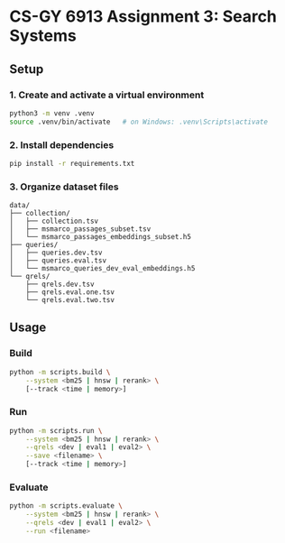 # CS-GY 6913 Assignment 3: Search Systems

## Setup

### 1. Create and activate a virtual environment

```bash
python3 -m venv .venv
source .venv/bin/activate   # on Windows: .venv\Scripts\activate
```

### 2. Install dependencies

```bash
pip install -r requirements.txt
```

### 3. Organize dataset files

```plaintext
data/
├── collection/
│   ├── collection.tsv
│   ├── msmarco_passages_subset.tsv
│   └── msmarco_passages_embeddings_subset.h5
├── queries/
│   ├── queries.dev.tsv
│   ├── queries.eval.tsv
│   └── msmarco_queries_dev_eval_embeddings.h5
└── qrels/
    ├── qrels.dev.tsv
    ├── qrels.eval.one.tsv
    └── qrels.eval.two.tsv
```

## Usage

### Build

```bash
python -m scripts.build \
    --system <bm25 | hnsw | rerank> \
    [--track <time | memory>]
```

### Run

```bash
python -m scripts.run \
    --system <bm25 | hnsw | rerank> \
    --qrels <dev | eval1 | eval2> \
    --save <filename> \
    [--track <time | memory>]
```

### Evaluate

```bash
python -m scripts.evaluate \
    --system <bm25 | hnsw | rerank> \
    --qrels <dev | eval1 | eval2> \
    --run <filename>
```
